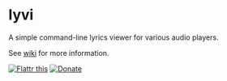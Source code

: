 lyvi
====

A simple command-line lyrics viewer for various audio players.

See [wiki](https://github.com/ok100/lyvi/wiki) for more information.

[![Flattr this](http://api.flattr.com/button/flattr-badge-large.png "Flattr this")](http://flattr.com/thing/736234/Lyvi) [![Donate](https://www.paypalobjects.com/en_US/i/btn/btn_donate_SM.gif "Donate")](https://www.paypal.com/cgi-bin/webscr?cmd=_donations&business=ok100%2eok100%2eok100%40gmail%2ecom&lc=US&item_name=Lyvi&no_note=0&currency_code=USD&bn=PP%2dDonationsBF%3abtn_donate_SM%2egif%3aNonHostedGuest)